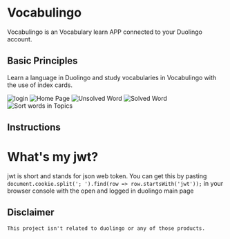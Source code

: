 # Vocabulingo

Vocabulingo is an Vocabulary learn APP connected to your Duolingo account.

## Basic Principles

Learn a language in Duolingo and study vocabularies in Vocabulingo with the use of index cards.

![login](https://github.com/HumanBot000/vocabulingo/blob/V0.3/presentation/Duolingo%20Login.png)
![Home Page](https://github.com/HumanBot000/vocabulingo/blob/master/presentation/Home%20Page.png)
![Unsolved Word](https://github.com/HumanBot000/vocabulingo/blob/master/presentation/Unsolved%20Word.png)
![Solved Word](https://github.com/HumanBot000/vocabulingo/blob/master/presentation/Solved%20Word.png)
![Sort words in Topics](https://github.com/HumanBot000/vocabulingo/blob/master/presentation/Sort%20in%20Topics.png)

## Instructions
# What's my jwt?
jwt is short and stands for json web token. You can get this by pasting ``document.cookie.split('; ').find(row => row.startsWith('jwt'));`` in your browser console with the open and logged in duolingo main page

## Disclaimer
``This project isn't related to duolingo or any of those products.``